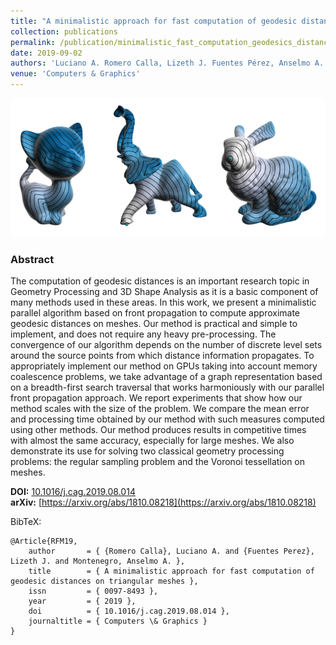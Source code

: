 ```yaml
---
title: "A minimalistic approach for fast computation of geodesic distances on triangular meshes"
collection: publications
permalink: /publication/minimalistic_fast_computation_geodesics_distances_triangular_meshes
date: 2019-09-02
authors: 'Luciano A. Romero Calla, Lizeth J. Fuentes Pérez, Anselmo A. Montenegro'
venue: 'Computers & Graphics'
---
```


![](../images/cag2019.png)

### Abstract

The computation of geodesic distances is an important research topic in Geometry Processing and 3D Shape Analysis as it is a basic component of many methods used in these areas. In this work, we present a minimalistic parallel algorithm based on front propagation to compute approximate geodesic distances on meshes. Our method is practical and simple to implement, and does not require any heavy pre-processing. The convergence of our algorithm depends on the number of discrete level sets around the source points from which distance information propagates. To appropriately implement our method on GPUs taking into account memory coalescence problems, we take advantage of a graph representation based on a breadth-first search traversal that works harmoniously with our parallel front propagation approach. We report experiments that show how our method scales with the size of the problem. We compare the mean error and processing time obtained by our method with such measures computed using other methods. Our method produces results in competitive times with almost the same accuracy, especially for large meshes. We also demonstrate its use for solving two classical geometry processing problems: the regular sampling problem and the Voronoi tessellation on meshes.


**DOI:** [10.1016/j.cag.2019.08.014](https://doi.org/10.1016/j.cag.2019.08.014)<br/>
**arXiv:** [https://arxiv.org/abs/1810.08218](https://arxiv.org/abs/1810.08218)


BibTeX:

```
@Article{RFM19,
    author       = { {Romero Calla}, Luciano A. and {Fuentes Perez}, Lizeth J. and Montenegro, Anselmo A. },
    title        = { A minimalistic approach for fast computation of geodesic distances on triangular meshes },
    issn         = { 0097-8493 },
    year         = { 2019 },
    doi          = { 10.1016/j.cag.2019.08.014 },
    journaltitle = { Computers \& Graphics }
}
```
